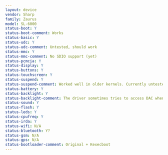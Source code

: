 ```yaml
---
layout: device
vendor: Sharp
family: Zaurus
model: SL-6000
status-boot: Y
status-boot-comment: Works
status-basic: Y
status-udc: Y
status-udc-comment: Untested, should work
status-mmc: Y
status-mmc-comment: No SDIO support (yet)
status-pcmcia: Y
status-display: Y
status-buttons: Y
status-touchscreen: Y
status-suspend: Y
status-suspend-comment: Worked well in older kernels. Currently untested.
status-battery: Y
status-backlight: Y
status-backlight-comment: The driver sometimes tries to access DAC when it is powered off.
status-sound: Y
status-flash: Y
status-leds: Y
status-cpufreq: Y
status-irda: Y
status-wifi: N/A
status-bluetooth: Y?
status-gsm: N/A
status-gps: N/A
status-bootloader-comment: Original + Kexecboot
---
```


